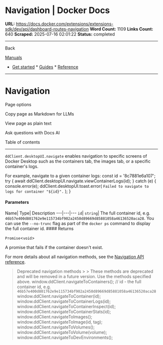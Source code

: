 # Navigation | Docker Docs

**URL:** https://docs.docker.com/extensions/extensions-sdk/dev/api/dashboard-routes-navigation
**Word Count:** 1109
**Links Count:** 640
**Scraped:** 2025-07-16 02:01:22
**Status:** completed

---

Back

[Manuals](https://docs.docker.com/manuals/)

  * [Get started](https://docs.docker.com/get-started/)   * [Guides](https://docs.docker.com/guides/)   * [Reference](https://docs.docker.com/reference/)

* * *

# Navigation

Page options

Copy page as Markdown for LLMs

View page as plain text

Ask questions with Docs AI

Table of contents

* * *

`ddClient.desktopUI.navigate` enables navigation to specific screens of Docker Desktop such as the containers tab, the images tab, or a specific container's logs.

For example, navigate to a given container logs:               const id = '8c7881e6a107';     try {       await ddClient.desktopUI.navigate.viewContainerLogs(id);     } catch (e) {       console.error(e);       ddClient.desktopUI.toast.error(         `Failed to navigate to logs for container "${id}".`       );     }

#### Parameters

Name| Type| Description   ---|---|---   `id`| `string`| The full container id, e.g. `46b57e400d801762e9e115734bf902a2450d89669d85881058a46136520aca28`. You can use the `--no-trunc` flag as part of the `docker ps` command to display the full container id.      #### Returns

`Promise`<`void`>

A promise that fails if the container doesn't exist.

For more details about all navigation methods, see the [Navigation API reference](https://docs.docker.com/reference/api/extensions-sdk/NavigationIntents/).

> Deprecated navigation methods >  > These methods are deprecated and will be removed in a future version. Use the methods specified above.               window.ddClient.navigateToContainers();     // id - the full container id, e.g. `46b57e400d801762e9e115734bf902a2450d89669d85881058a46136520aca28`     window.ddClient.navigateToContainer(id);     window.ddClient.navigateToContainerLogs(id);     window.ddClient.navigateToContainerInspect(id);     window.ddClient.navigateToContainerStats(id);          window.ddClient.navigateToImages();     window.ddClient.navigateToImage(id, tag);          window.ddClient.navigateToVolumes();     window.ddClient.navigateToVolume(volume);          window.ddClient.navigateToDevEnvironments();